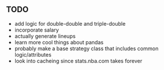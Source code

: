 TODO
--------
  - add logic for double-double and triple-double
  - incorporate salary
  - actually generate lineups
  - learn more cool things about pandas
  - probably make a base strategy class that includes common logic/attributes
  - look into cacheing since stats.nba.com takes forever
